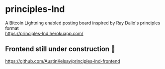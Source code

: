 # principles-lnd

A Bitcoin Lightning enabled posting board inspired by Ray Dalio's principles format
</br>
<a href="https://principles-lnd.herokuapp.com/">https://principles-lnd.herokuapp.com/</a>

## Frontend still under construction :construction:
<a href="https://github.com/AustinKelsay/principles-lnd-frontend">https://github.com/AustinKelsay/principles-lnd-frontend</a>
